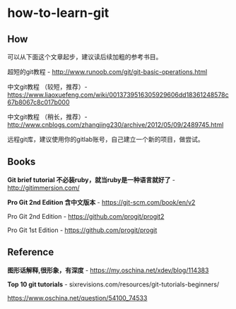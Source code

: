 # how-to-learn-git

## How

可以从下面这个文章起步，建议读后续加粗的参考书目。

超短的git教程 - http://www.runoob.com/git/git-basic-operations.html

中文git教程 （较短，推荐）- https://www.liaoxuefeng.com/wiki/0013739516305929606dd18361248578c67b8067c8c017b000

中文git教程 （稍长，推荐）- http://www.cnblogs.com/zhangjing230/archive/2012/05/09/2489745.html

远程git库，建议使用你的gitlab账号，自己建立一个新的项目，做尝试。


## Books

**Git brief tutorial 不必装ruby，就当ruby是一种语言就好了** - http://gitimmersion.com/

**Pro Git 2nd Edition 含中文版本** - https://git-scm.com/book/en/v2

Pro Git 2nd Edition - https://github.com/progit/progit2

Pro Git 1st Edition - https://github.com/progit/progit



## Reference 

**图形话解释,很形象，有深度** - https://my.oschina.net/xdev/blog/114383

**Top 10 git tutorials** - sixrevisions.com/resources/git-tutorials-beginners/

https://www.oschina.net/question/54100_74533

